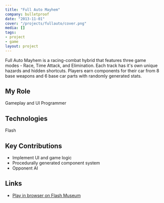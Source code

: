 ```yaml
---
title: "Full Auto Mayhem"
company: bulletproof
date: "2013-11-01"
cover: "/projects/fullauto/cover.png"
media: []
tags:
- project
- game
layout: project
---
```


Full Auto Mayhem is a racing-combat hybrid that features three game modes - Race, Time Attack, and Elimination. Each track has it's own unique hazards and hidden shortcuts. Players earn components for their car from 8 base weapons and 6 base car parts with randomly generated stats.

## My Role
Gameplay and UI Programmer

## Technologies
Flash

## Key Contributions
* Implement UI and game logic
* Procedurally generated component system
* Opponent AI

## Links
* [Play in browser on Flash Museum](https://flashmuseum.org/full-auto-mayhem/)